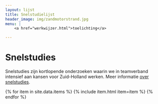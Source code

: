 ```yaml
---
layout: lijst
title: Snelstudielijst
header_image: img/zandmotorstrand.jpg
menu: |
    <a href="werkwijzer.html">toelichting</a>

---
```

# Snelstudies

Snelstudies zijn kortlopende onderzoeken waarin we in teamverband intensief aan kansen voor Zuid-Holland werken. Meer informatie [over snelstudies](werkwijzer).

<div class="item-list">
  {% for item in site.data.items %}
    {% include item.html item=item %}
  {% endfor %}
</div>
